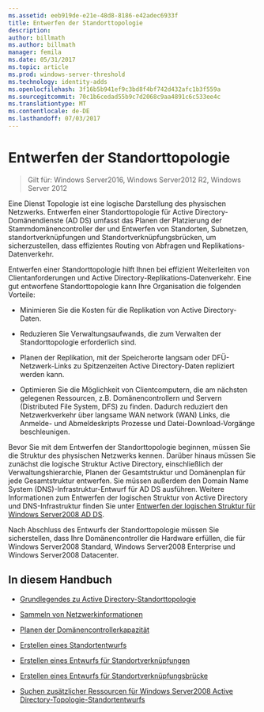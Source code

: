 ```yaml
---
ms.assetid: eeb919de-e21e-48d8-8186-e42adec6933f
title: Entwerfen der Standorttopologie
description: 
author: billmath
ms.author: billmath
manager: femila
ms.date: 05/31/2017
ms.topic: article
ms.prod: windows-server-threshold
ms.technology: identity-adds
ms.openlocfilehash: 3f16b5b941ef9c3bd8f4bf742d432afc1b3f559a
ms.sourcegitcommit: 70c1b6cedad55b9c7d2068c9aa4891c6c533ee4c
ms.translationtype: MT
ms.contentlocale: de-DE
ms.lasthandoff: 07/03/2017
---
```

# <a name="designing-the-site-topology"></a>Entwerfen der Standorttopologie

>Gilt für: Windows Server2016, Windows Server2012 R2, Windows Server 2012

Eine Dienst Topologie ist eine logische Darstellung des physischen Netzwerks. Entwerfen einer Standorttopologie für Active Directory-Domänendienste (AD DS) umfasst das Planen der Platzierung der Stammdomänencontroller der und Entwerfen von Standorten, Subnetzen, standortverknüpfungen und Standortverknüpfungsbrücken, um sicherzustellen, dass effizientes Routing von Abfragen und Replikations-Datenverkehr.  
  
Entwerfen einer Standorttopologie hilft Ihnen bei effizient Weiterleiten von Clientanforderungen und Active Directory-Replikations-Datenverkehr. Eine gut entworfene Standorttopologie kann Ihre Organisation die folgenden Vorteile:  
  
-   Minimieren Sie die Kosten für die Replikation von Active Directory-Daten.  
  
-   Reduzieren Sie Verwaltungsaufwands, die zum Verwalten der Standorttopologie erforderlich sind.  
  
-   Planen der Replikation, mit der Speicherorte langsam oder DFÜ-Netzwerk-Links zu Spitzenzeiten Active Directory-Daten repliziert werden kann.  
  
-   Optimieren Sie die Möglichkeit von Clientcomputern, die am nächsten gelegenen Ressourcen, z.B. Domänencontrollern und Servern (Distributed File System, DFS) zu finden. Dadurch reduziert den Netzwerkverkehr über langsame WAN network (WAN) Links, die Anmelde- und Abmeldeskripts Prozesse und Datei-Download-Vorgänge beschleunigen.  
  
Bevor Sie mit dem Entwerfen der Standorttopologie beginnen, müssen Sie die Struktur des physischen Netzwerks kennen. Darüber hinaus müssen Sie zunächst die logische Struktur Active Directory, einschließlich der Verwaltungshierarchie, Planen der Gesamtstruktur und Domänenplan für jede Gesamtstruktur entwerfen. Sie müssen außerdem den Domain Name System (DNS)-Infrastruktur-Entwurf für AD DS ausführen. Weitere Informationen zum Entwerfen der logischen Struktur von Active Directory und DNS-Infrastruktur finden Sie unter [Entwerfen der logischen Struktur für Windows Server2008 AD DS](https://technet.microsoft.com/library/cc770806.aspx).  
  
Nach Abschluss des Entwurfs der Standorttopologie müssen Sie sicherstellen, dass Ihre Domänencontroller die Hardware erfüllen, die für Windows Server2008 Standard, Windows Server2008 Enterprise und Windows Server2008 Datacenter.  
  
## <a name="in-this-guide"></a>In diesem Handbuch  
  
-   [Grundlegendes zu Active Directory-Standorttopologie](../../ad-ds/plan/Understanding-Active-Directory-Site-Topology.md)  
  
-   [Sammeln von Netzwerkinformationen](../../ad-ds/plan/Collecting-Network-Information.md)  
  
-   [Planen der Domänencontrollerkapazität](../../ad-ds/plan/Planning-Domain-Controller-Placement.md)  
  
-   [Erstellen eines Standortentwurfs](../../ad-ds/plan/Creating-a-Site-Design.md)  
  
-   [Erstellen eines Entwurfs für Standortverknüpfungen](../../ad-ds/plan/Creating-a-Site-Link-Design.md)  
  
-   [Erstellen eines Entwurfs für Standortverknüpfungsbrücke](../../ad-ds/plan/Creating-a-Site-Link-Bridge-Design.md)  
  
-   [Suchen zusätzlicher Ressourcen für Windows Server2008 Active Directory-Topologie-Standortentwurfs](../../ad-ds/plan/Finding-Additional-Resources-for-Windows-Server-2008-Active-Directory-Site-Topology-Design.md)  
  


